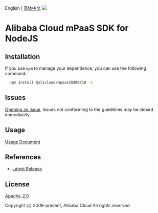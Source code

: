 English | [简体中文](README-CN.md)
![](https://aliyunsdk-pages.alicdn.com/icons/AlibabaCloud.svg)

# Alibaba Cloud mPaaS SDK for NodeJS

## Installation
If you use `npm` to manage your dependence, you can use the following command:

```sh
  npm install @alicloud/mpaas20200710 -S
```

## Issues
[Opening an Issue](https://github.com/aliyun/alibabacloud-typescript-sdk/issues/new), Issues not conforming to the guidelines may be closed immediately.

## Usage
[Usage Document](https://github.com/aliyun/alibabacloud-typescript-sdk/blob/master/docs/Usage-EN.md#quick-examples)

## References
* [Latest Release](https://github.com/aliyun/alibabacloud-typescript-sdk/)

## License
[Apache-2.0](http://www.apache.org/licenses/LICENSE-2.0)

Copyright (c) 2009-present, Alibaba Cloud All rights reserved.
